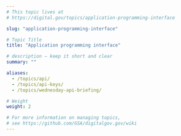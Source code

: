 ```yaml
---
# This topic lives at
# https://digital.gov/topics/application-programming-interface

slug: "application-programming-interface"

# Topic Title
title: "Application programming interface"

# description — keep it short and clear
summary: ""

aliases:
  - /topics/api/
  - /topics/api-keys/
  - /topics/wednesday-api-briefing/

# Weight
weight: 2

# For more information on managing topics,
# see https://github.com/GSA/digitalgov.gov/wiki
---
```

